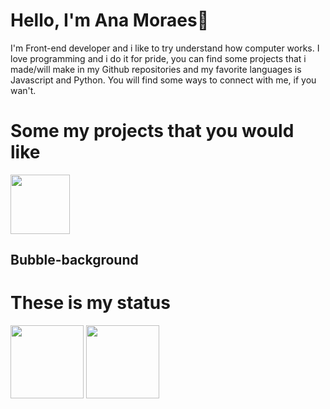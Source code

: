 # Hello, I'm Ana Moraes👋

I'm Front-end developer and i like to try understand how computer works. I love programming and i do it for pride, you can find some projects that i made/will make in my Github repositories and my favorite languages is Javascript and Python. You will find some ways to connect with me, if you wan't.
  
<h1>Some my projects that you would like</h1> 
<div>
  <img height="95px" src="https://github-readme-stats.vercel.app/api/pin/?username=Aninha-Moraes&repo=Bubble-background&theme=tokyonight">
</div>  

<h2>Bubble-background</h2>


<h1>These is my status</h1>
<div align>
  <img height="117px" src="https://github-readme-stats.vercel.app/api?username=Aninha-Moraes&theme=tokyonight&show_icons=true">
  <img height="117px" src="https://github-readme-stats.vercel.app/api/top-langs/?username=Aninha-Moraes&theme=tokyonight&layout=compact">
</div>

<br/>
